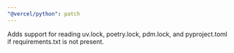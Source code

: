 ```yaml
---
"@vercel/python": patch
---
```


Adds support for reading uv.lock, poetry.lock, pdm.lock, and pyproject.toml if requirements.txt is not present.
